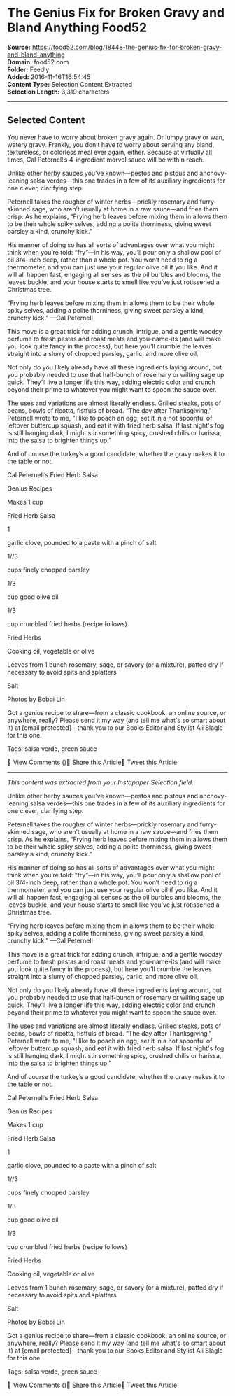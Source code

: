 # The Genius Fix for Broken Gravy and Bland Anything Food52

**Source:** https://food52.com/blog/18448-the-genius-fix-for-broken-gravy-and-bland-anything  
**Domain:** food52.com  
**Folder:** Feedly  
**Added:** 2016-11-16T16:54:45  
**Content Type:** Selection Content Extracted  
**Selection Length:** 3,319 characters  


---

## Selected Content

You never have to worry about broken gravy again. Or lumpy gravy or wan, watery gravy. Frankly, you don’t have to worry about serving any bland, textureless, or colorless meal ever again, either. Because at virtually all times, Cal Peternell’s 4-ingredient marvel sauce will be within reach.

Unlike other herby sauces you’ve known—pestos and pistous and anchovy-leaning salsa verdes—this one trades in a few of its auxiliary ingredients for one clever, clarifying step.

Peternell takes the rougher of winter herbs—prickly rosemary and furry-skinned sage, who aren’t usually at home in a raw sauce—and fries them crisp. As he explains, “Frying herb leaves before mixing them in allows them to be their whole spiky selves, adding a polite thorniness, giving sweet parsley a kind, crunchy kick.”

His manner of doing so has all sorts of advantages over what you might think when you’re told: “fry”—in his way, you’ll pour only a shallow pool of oil 3/4-inch deep, rather than a whole pot. You won’t need to rig a thermometer, and you can just use your regular olive oil if you like. And it will all happen fast, engaging all senses as the oil burbles and blooms, the leaves buckle, and your house starts to smell like you’ve just rotisseried a Christmas tree.

“Frying herb leaves before mixing them in allows them to be their whole spiky selves, adding a polite thorniness, giving sweet parsley a kind, crunchy kick.”
—Cal Peternell

This move is a great trick for adding crunch, intrigue, and a gentle woodsy perfume to fresh pastas and roast meats and you-name-its (and will make you look quite fancy in the process), but here you’ll crumble the leaves straight into a slurry of chopped parsley, garlic, and more olive oil.

Not only do you likely already have all these ingredients laying around, but you probably needed to use that half-bunch of rosemary or wilting sage up quick. They’ll live a longer life this way, adding electric color and crunch beyond their prime to whatever you might want to spoon the sauce over.

The uses and variations are almost literally endless. Grilled steaks, pots of beans, bowls of ricotta, fistfuls of bread. “The day after Thanksgiving," Peternell wrote to me, "I like to poach an egg, set it in a hot spoonful of leftover buttercup squash, and eat it with fried herb salsa. If last night's fog is still hanging dark, I might stir something spicy, crushed chilis or harissa, into the salsa to brighten things up.”

And of course the turkey’s a good candidate, whether the gravy makes it to the table or not.

Cal Peternell’s Fried Herb Salsa

Genius Recipes

Makes 1 cup

Fried Herb Salsa

1

garlic clove, pounded to a paste with a pinch of salt

1//3

cups finely chopped parsley

1/3

cup good olive oil

1/3

cup crumbled fried herbs (recipe follows)

Fried Herbs

Cooking oil, vegetable or olive

Leaves from 1 bunch rosemary, sage, or savory (or a mixture), patted dry if necessary to avoid spits and splatters

Salt

Photos by Bobbi Lin

Got a genius recipe to share—from a classic cookbook, an online source, or anywhere, really? Please send it my way (and tell me what's so smart about it) at [email protected]—thank you to our Books Editor and Stylist Ali Slagle for this one.

Tags:
salsa verde, green sauce

💬 View Comments () Share this Article Tweet this Article

---

*This content was extracted from your Instapaper Selection field.*

Unlike other herby sauces you’ve known—pestos and pistous and anchovy-leaning salsa verdes—this one trades in a few of its auxiliary ingredients for one clever, clarifying step.

Peternell takes the rougher of winter herbs—prickly rosemary and furry-skinned sage, who aren’t usually at home in a raw sauce—and fries them crisp. As he explains, “Frying herb leaves before mixing them in allows them to be their whole spiky selves, adding a polite thorniness, giving sweet parsley a kind, crunchy kick.”

His manner of doing so has all sorts of advantages over what you might think when you’re told: “fry”—in his way, you’ll pour only a shallow pool of oil 3/4-inch deep, rather than a whole pot. You won’t need to rig a thermometer, and you can just use your regular olive oil if you like. And it will all happen fast, engaging all senses as the oil burbles and blooms, the leaves buckle, and your house starts to smell like you’ve just rotisseried a Christmas tree.

“Frying herb leaves before mixing them in allows them to be their whole spiky selves, adding a polite thorniness, giving sweet parsley a kind, crunchy kick.”
—Cal Peternell

This move is a great trick for adding crunch, intrigue, and a gentle woodsy perfume to fresh pastas and roast meats and you-name-its (and will make you look quite fancy in the process), but here you’ll crumble the leaves straight into a slurry of chopped parsley, garlic, and more olive oil.

Not only do you likely already have all these ingredients laying around, but you probably needed to use that half-bunch of rosemary or wilting sage up quick. They’ll live a longer life this way, adding electric color and crunch beyond their prime to whatever you might want to spoon the sauce over.

The uses and variations are almost literally endless. Grilled steaks, pots of beans, bowls of ricotta, fistfuls of bread. “The day after Thanksgiving," Peternell wrote to me, "I like to poach an egg, set it in a hot spoonful of leftover buttercup squash, and eat it with fried herb salsa. If last night's fog is still hanging dark, I might stir something spicy, crushed chilis or harissa, into the salsa to brighten things up.”

And of course the turkey’s a good candidate, whether the gravy makes it to the table or not.

Cal Peternell’s Fried Herb Salsa

Genius Recipes

Makes 1 cup

Fried Herb Salsa

1

garlic clove, pounded to a paste with a pinch of salt

1//3

cups finely chopped parsley

1/3

cup good olive oil

1/3

cup crumbled fried herbs (recipe follows)

Fried Herbs

Cooking oil, vegetable or olive

Leaves from 1 bunch rosemary, sage, or savory (or a mixture), patted dry if necessary to avoid spits and splatters

Salt

Photos by Bobbi Lin

Got a genius recipe to share—from a classic cookbook, an online source, or anywhere, really? Please send it my way (and tell me what's so smart about it) at [email protected]—thank you to our Books Editor and Stylist Ali Slagle for this one.

Tags:
salsa verde, green sauce

💬 View Comments () Share this Article Tweet this Article
